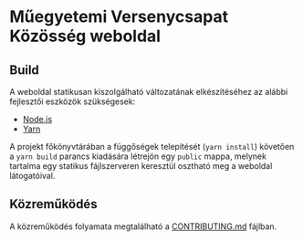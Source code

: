 # Műegyetemi Versenycsapat Közösség weboldal

## Build

A weboldal statikusan kiszolgálható változatának elkészítéséhez az alábbi fejlesztői eszközök szükségesek:

- [Node.js][]
- [Yarn][]

A projekt főkönyvtárában a függőségek telepítését (`yarn install`) követően a `yarn build` parancs kiadására létrejön egy `public` mappa, melynek tartalma egy statikus fájlszerveren keresztül osztható meg a weboldal látogatóival.

[Node.js]: https://nodejs.org
[Yarn]: https://yarnpkg.com

## Közreműködés

A közreműködés folyamata megtalálható a [CONTRIBUTING.md](CONTRIBUTING.md) fájlban.
